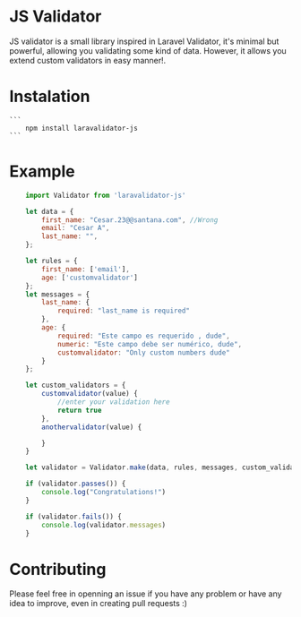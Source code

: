 # JS Validator

JS validator is a small library inspired in Laravel Validator, it's minimal but powerful, allowing you validating some kind of data. However, it allows you extend custom validators in easy manner!.

# Instalation
	```
		npm install laravalidator-js
	```

# Example

```js
	import Validator from 'laravalidator-js'

	let data = {
		first_name: "Cesar.23@@santana.com", //Wrong
		email: "Cesar A",
		last_name: "",
	};

	let rules = {
		first_name: ['email'],
		age: ['customvalidator']
	};
	let messages = {
		last_name: {
			required: "last_name is required"
		},
		age: {
			required: "Este campo es requerido , dude",
			numeric: "Este campo debe ser numérico, dude",
			customvalidator: "Only custom numbers dude"
		}
	};

	let custom_validators = {
		customvalidator(value) {
			//enter your validation here
			return true
		},
		anothervalidator(value) {

		}
	}

	let validator = Validator.make(data, rules, messages, custom_validators);

	if (validator.passes()) {
		console.log("Congratulations!")
	}

	if (validator.fails()) {
		console.log(validator.messages)
	}

```

# Contributing

Please feel free in openning an issue if you have any problem or have any idea to improve, even in creating pull requests :)

